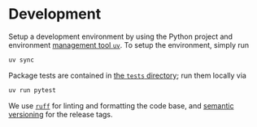 # Development

Setup a development environment by using the Python project and environment [management
tool `uv`](https://docs.astral.sh/uv/). To setup the environment, simply run
```sh
uv sync
```

Package tests are contained in
[the `tests` directory](https://github.com/UniGrazMath/vitabel/tree/main/tests);
run them locally via
```sh
uv run pytest
```

We use [`ruff`](https://docs.astral.sh/ruff/) for linting and formatting the code base,
and [semantic versioning](https://semver.org/) for the release tags.
